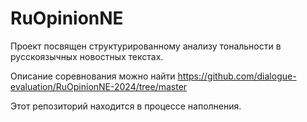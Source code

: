 # RuOpinionNE

Проект посвящен структурированному анализу тональности в русскоязычных новостных текстах.

Описание соревнования можно найти https://github.com/dialogue-evaluation/RuOpinionNE-2024/tree/master

Этот репозиторий находится в процессе наполнения.
